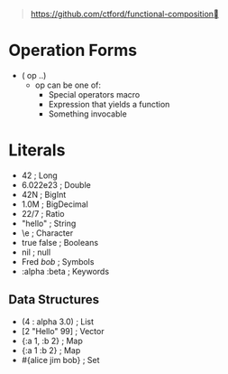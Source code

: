 > https://github.com/ctford/functional-composition


# Operation Forms

+ ( op ..)
  + op can be one of:
    + Special operators macro
    + Expression that yields a function
    + Something invocable

# Literals

+ 42          ; Long
+ 6.022e23    ; Double
+ 42N         ; BigInt
+ 1.0M        ; BigDecimal
+ 22/7        ; Ratio
+ "hello"     ; String
+ \e          ; Character
+ true false  ; Booleans
+ nil         ; null
+ Fred *bob*  ; Symbols
+ :alpha :beta ; Keywords


## Data Structures

+ (4 : alpha 3.0)      ; List
+ [2 "Hello" 99]       ; Vector
+ {:a 1, :b 2}         ; Map
+ {:a 1 :b 2}          ; Map
+ #{alice jim bob}     ; Set

